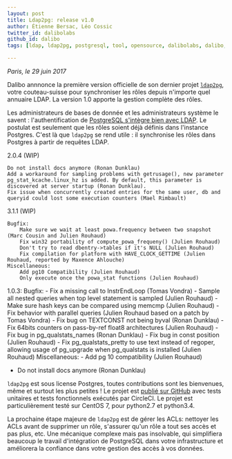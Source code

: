 ```yaml
---
layout: post
title: Ldap2pg: release v1.0
author: Étienne Bersac, Léo Cossic
twitter_id: dalibolabs
github_id: dalibo
tags: [ldap, ldap2pg, postgresql, tool, opensource, dalibolabs, dalibo, labs, release]

---
```


*Paris, le 29 juin 2017*

Dalibo annnonce la première version officielle de son dernier projet [`ldap2pg`](https://ldap2pg.readthedocs.org), votre couteau-suisse pour synchroniser les rôles depuis n'importe quel annuaire LDAP. La version 1.0 apporte la gestion complète des rôles.


<!--MORE-->


Les administrateurs de bases de donnée et les administrateurs système le savent : l'authentification de [PostgreSQL s'intègre bien avec LDAP](https://www.postgresql.org/docs/current/static/auth-methods.html#AUTH-LDAP). Le postulat est seulement que les rôles soient déjà définis dans l'instance Postgres. C'est là que `ldap2pg` se rend utile : il synchronise les rôles dans Postgres à partir de requêtes LDAP.





2.0.4 (WIP)

    Do not install docs anymore (Ronan Dunklau)
    Add a workaround for sampling problems with getrusage(), new parameter pg_stat_kcache.linux_hz is added. By default, this parameter is discovered at server startup (Ronan Dunklau).
    Fix issue when concurrently created entries for the same user, db and queryid could lost some execution counters (Mael Rimbault)

3.1.1 (WIP)

    Bugfix:
        Make sure we wait at least powa.frequency between two snapshot (Marc Cousin and Julien Rouhaud)
        Fix win32 portability of compute_powa_frequeny() (Julien Rouhaud)
        Don't try to read dbentry->tables if it's NULL (Julien Rouhaud)
        Fix compilation for platform with HAVE_CLOCK_GETTIME (Julien Rouhaud, reported by Maxence Ahlouche)
    Miscellaneous:
        Add pg10 Compatibility (Julien Rouhaud)
        Only execute once the powa_stat functions (Julien Rouhaud)
1.0.3:
  Bugfix:
    - Fix a missing call to InstrEndLoop (Tomas Vondra)
    - Sample all nested queries when top level statement is sampled (Julien
      Rouhaud)
    - Make sure hash keys can be compared using memcmp (Julien Rouhaud)
    - Fix behavior with parallel queries (Julien Rouhaud based on a patch by
      Tomas Vondra)
    - Fix bug on TEXTCONST not being byval (Ronan Dunklau)
    - Fix 64bits counters on pass-by-ref float8 architectures (Julien Rouhaud)
    - Fix bug in pg_qualstats_names (Ronan Dunklau)
    - Fix bug in const position (Julien Rouhaud)
    - Fix pg_qualstats_pretty to use text instead of regoper, allowing usage of
      pg_upgrade when pg_qualstats is installed (Julien Rouhaud)
  Miscellaneous:
    - Add pg 10 compatibility (Julien Rouhaud)
- Do not install docs anymore (Ronan Dunklau)





`ldap2pg` est sous license Postgres, toutes contributions sont les bienvenues, même et surtout les plus petites !  Le projet est [publié sur GitHub](https://github.com/dalibo/ldap2pg) avec tests unitaires et tests fonctionnels exécutés par CircleCI. Le projet est particulièrement testé sur CentOS 7, pour python2.7 et python3.4.

La prochaine étape majeure de `ldap2pg` est de gérer les ACLs: nettoyer les ACLs avant de supprimer un rôle, s'assurer qu'un rôle a tout ses accès et pas plus, etc. Une mécanique complexe mais pas insolvable, qui simplifiera beaucoup le travail d'intégration de PostgreSQL dans votre infrastructure et améliorera la confiance dans votre gestion des accès à vos données.
